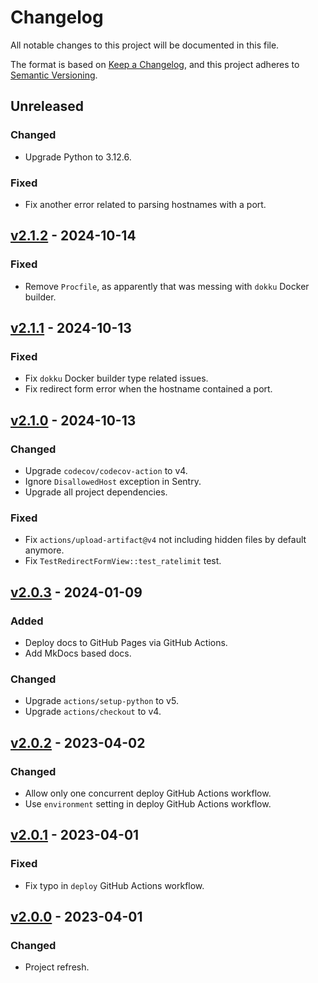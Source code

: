 # Changelog
All notable changes to this project will be documented in this file.

The format is based on [Keep a Changelog], and this project adheres to
[Semantic Versioning].

## Unreleased

### Changed
- Upgrade Python to 3.12.6.

### Fixed
- Fix another error related to parsing hostnames with a port.

## [v2.1.2](https://github.com/pawelad/fakester/releases/tag/v2.1.2) - 2024-10-14
### Fixed
- Remove `Procfile`, as apparently that was messing with `dokku` Docker builder.

## [v2.1.1](https://github.com/pawelad/fakester/releases/tag/v2.1.1) - 2024-10-13
### Fixed
- Fix `dokku` Docker builder type related issues.
- Fix redirect form error when the hostname contained a port.

## [v2.1.0](https://github.com/pawelad/fakester/releases/tag/v2.1.0) - 2024-10-13
### Changed
- Upgrade `codecov/codecov-action` to v4.
- Ignore `DisallowedHost` exception in Sentry.
- Upgrade all project dependencies.

### Fixed
- Fix `actions/upload-artifact@v4` not including hidden files by default anymore.
- Fix `TestRedirectFormView::test_ratelimit` test.

## [v2.0.3](https://github.com/pawelad/fakester/releases/tag/v2.0.3) - 2024-01-09
### Added
- Deploy docs to GitHub Pages via GitHub Actions.
- Add MkDocs based docs.

### Changed
- Upgrade `actions/setup-python` to v5.
- Upgrade `actions/checkout` to v4.

## [v2.0.2](https://github.com/pawelad/fakester/releases/tag/v2.0.2) - 2023-04-02
### Changed
- Allow only one concurrent deploy GitHub Actions workflow.
- Use `environment` setting in deploy GitHub Actions workflow.

## [v2.0.1](https://github.com/pawelad/fakester/releases/tag/v2.0.1) - 2023-04-01
### Fixed
- Fix typo in `deploy` GitHub Actions workflow.

## [v2.0.0](https://github.com/pawelad/fakester/releases/tag/v2.0.0) - 2023-04-01
### Changed
- Project refresh.


[keep a changelog]: https://keepachangelog.com/en/1.1.0/
[semantic versioning]: https://semver.org/spec/v2.0.0.html
